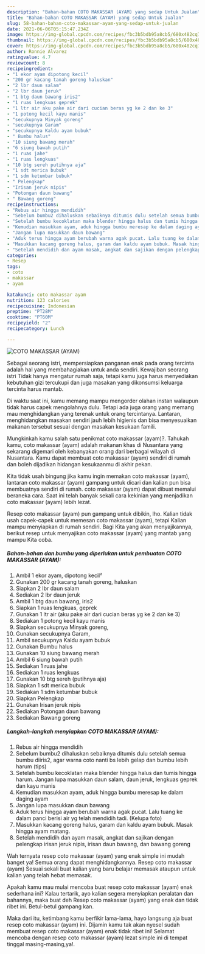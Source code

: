 ```yaml
---
description: "Bahan-bahan COTO MAKASSAR (AYAM) yang sedap Untuk Jualan"
title: "Bahan-bahan COTO MAKASSAR (AYAM) yang sedap Untuk Jualan"
slug: 58-bahan-bahan-coto-makassar-ayam-yang-sedap-untuk-jualan
date: 2021-06-06T05:15:47.234Z
image: https://img-global.cpcdn.com/recipes/fbc3b5bdb95a8cb5/680x482cq70/coto-makassar-ayam-foto-resep-utama.jpg
thumbnail: https://img-global.cpcdn.com/recipes/fbc3b5bdb95a8cb5/680x482cq70/coto-makassar-ayam-foto-resep-utama.jpg
cover: https://img-global.cpcdn.com/recipes/fbc3b5bdb95a8cb5/680x482cq70/coto-makassar-ayam-foto-resep-utama.jpg
author: Ronnie Alvarez
ratingvalue: 4.7
reviewcount: 8
recipeingredient:
- "1 ekor ayam dipotong kecil"
- "200 gr kacang tanah goreng haluskan"
- "2 lbr daun salam"
- "2 lbr daun jeruk"
- "1 btg daun bawang iris2"
- "1 ruas lengkuas geprek"
- "1 ltr air aku pake air dari cucian beras yg ke 2 dan ke 3"
- "1 potong kecil kayu manis"
- "secukupnya Minyak goreng"
- "secukupnya Garam"
- "secukupnya Kaldu ayam bubuk"
- " Bumbu halus"
- "10 siung bawang merah"
- "6 siung bawah putih"
- "1 ruas jahe"
- "1 ruas lengkuas"
- "10 btg sereh putihnya aja"
- "1 sdt merica bubuk"
- "1 sdm ketumbar bubuk"
- " Pelengkap"
- "Irisan jeruk nipis"
- "Potongan daun bawang"
- " Bawang goreng"
recipeinstructions:
- "Rebus air hingga mendidih"
- "Sebelum bumbu2 dihaluskan sebaiknya ditumis dulu setelah semua bumbu diiris2, agar warna coto nanti bs lebih gelap dan bumbu lebih harum (tips)"
- "Setelah bumbu kecoklatan maka blender hingga halus dan tumis hingga harum. Jangan lupa masukkan daun salam, daun jeruk, lengkuas geprek dan kayu manis"
- "Kemudian masukkan ayam, aduk hingga bumbu meresap ke dalam daging ayam"
- "Jangan lupa masukkan daun bawang"
- "Aduk terus hingga ayam berubah warna agak pucat. Lalu tuang ke dalam panci berisi air yg telah mendidih tadi. (Kelupa foto)"
- "Masukkan kacang goreng halus, garam dan kaldu ayam bubuk. Masak hingga ayam matang."
- "Setelah mendidih dan ayam masak, angkat dan sajikan dengan pelengkap irisan jeruk nipis, irisan daun bawang, dan bawang goreng"
categories:
- Resep
tags:
- coto
- makassar
- ayam

katakunci: coto makassar ayam 
nutrition: 123 calories
recipecuisine: Indonesian
preptime: "PT28M"
cooktime: "PT60M"
recipeyield: "2"
recipecategory: Lunch

---
```



![COTO MAKASSAR (AYAM)](https://img-global.cpcdn.com/recipes/fbc3b5bdb95a8cb5/680x482cq70/coto-makassar-ayam-foto-resep-utama.jpg)

Sebagai seorang istri, mempersiapkan panganan enak pada orang tercinta adalah hal yang membahagiakan untuk anda sendiri. Kewajiban seorang istri Tidak hanya mengatur rumah saja, tetapi kamu juga harus menyediakan kebutuhan gizi tercukupi dan juga masakan yang dikonsumsi keluarga tercinta harus mantab.

Di waktu  saat ini, kamu memang mampu mengorder olahan instan walaupun tidak harus capek mengolahnya dulu. Tetapi ada juga orang yang memang mau menghidangkan yang terenak untuk orang tercintanya. Lantaran, menghidangkan masakan sendiri jauh lebih higienis dan bisa menyesuaikan makanan tersebut sesuai dengan masakan kesukaan famili. 



Mungkinkah kamu salah satu penikmat coto makassar (ayam)?. Tahukah kamu, coto makassar (ayam) adalah makanan khas di Nusantara yang sekarang digemari oleh kebanyakan orang dari berbagai wilayah di Nusantara. Kamu dapat membuat coto makassar (ayam) sendiri di rumah dan boleh dijadikan hidangan kesukaanmu di akhir pekan.

Kita tidak usah bingung jika kamu ingin memakan coto makassar (ayam), lantaran coto makassar (ayam) gampang untuk dicari dan kalian pun bisa membuatnya sendiri di rumah. coto makassar (ayam) dapat dibuat memalui beraneka cara. Saat ini telah banyak sekali cara kekinian yang menjadikan coto makassar (ayam) lebih lezat.

Resep coto makassar (ayam) pun gampang untuk dibikin, lho. Kalian tidak usah capek-capek untuk memesan coto makassar (ayam), tetapi Kalian mampu menyiapkan di rumah sendiri. Bagi Kita yang akan menyajikannya, berikut resep untuk menyajikan coto makassar (ayam) yang mantab yang mampu Kita coba.

<!--inarticleads1-->

##### Bahan-bahan dan bumbu yang diperlukan untuk pembuatan COTO MAKASSAR (AYAM):

1. Ambil 1 ekor ayam, dipotong kecil²
1. Gunakan 200 gr kacang tanah goreng, haluskan
1. Siapkan 2 lbr daun salam
1. Sediakan 2 lbr daun jeruk
1. Ambil 1 btg daun bawang, iris2
1. Siapkan 1 ruas lengkuas, geprek
1. Gunakan 1 ltr air (aku pake air dari cucian beras yg ke 2 dan ke 3)
1. Sediakan 1 potong kecil kayu manis
1. Siapkan secukupnya Minyak goreng,
1. Gunakan secukupnya Garam,
1. Ambil secukupnya Kaldu ayam bubuk
1. Gunakan  Bumbu halus
1. Gunakan 10 siung bawang merah
1. Ambil 6 siung bawah putih
1. Sediakan 1 ruas jahe
1. Sediakan 1 ruas lengkuas
1. Gunakan 10 btg sereh (putihnya aja)
1. Siapkan 1 sdt merica bubuk
1. Sediakan 1 sdm ketumbar bubuk
1. Siapkan  Pelengkap
1. Gunakan Irisan jeruk nipis
1. Sediakan Potongan daun bawang
1. Sediakan  Bawang goreng




<!--inarticleads2-->

##### Langkah-langkah menyiapkan COTO MAKASSAR (AYAM):

1. Rebus air hingga mendidih
1. Sebelum bumbu2 dihaluskan sebaiknya ditumis dulu setelah semua bumbu diiris2, agar warna coto nanti bs lebih gelap dan bumbu lebih harum (tips)
1. Setelah bumbu kecoklatan maka blender hingga halus dan tumis hingga harum. Jangan lupa masukkan daun salam, daun jeruk, lengkuas geprek dan kayu manis
1. Kemudian masukkan ayam, aduk hingga bumbu meresap ke dalam daging ayam
1. Jangan lupa masukkan daun bawang
1. Aduk terus hingga ayam berubah warna agak pucat. Lalu tuang ke dalam panci berisi air yg telah mendidih tadi. (Kelupa foto)
1. Masukkan kacang goreng halus, garam dan kaldu ayam bubuk. Masak hingga ayam matang.
1. Setelah mendidih dan ayam masak, angkat dan sajikan dengan pelengkap irisan jeruk nipis, irisan daun bawang, dan bawang goreng




Wah ternyata resep coto makassar (ayam) yang enak simple ini mudah banget ya! Semua orang dapat menghidangkannya. Resep coto makassar (ayam) Sesuai sekali buat kalian yang baru belajar memasak ataupun untuk kalian yang telah hebat memasak.

Apakah kamu mau mulai mencoba buat resep coto makassar (ayam) enak sederhana ini? Kalau tertarik, ayo kalian segera menyiapkan peralatan dan bahannya, maka buat deh Resep coto makassar (ayam) yang enak dan tidak ribet ini. Betul-betul gampang kan. 

Maka dari itu, ketimbang kamu berfikir lama-lama, hayo langsung aja buat resep coto makassar (ayam) ini. Dijamin kamu tak akan nyesel sudah membuat resep coto makassar (ayam) enak tidak ribet ini! Selamat mencoba dengan resep coto makassar (ayam) lezat simple ini di tempat tinggal masing-masing,ya!.

